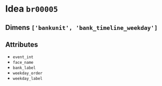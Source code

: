 # Idea `br00005`

## Dimens `['bankunit', 'bank_timeline_weekday']`

## Attributes
- `event_int`
- `face_name`
- `bank_label`
- `weekday_order`
- `weekday_label`

